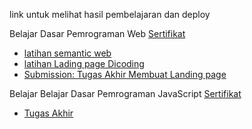 link untuk melihat hasil pembelajaran dan deploy

Belajar Dasar Pemrograman Web [Sertifikat](https://www.dicoding.com/certificates/53XEO288YZRN)
- [latihan semantic web](https://bimadharma.github.io/IDCamp-2024/Belajar%20Dasar%20Pemrograman%20Web/latihan/)
- [latihan Lading page Dicoding](https://bimadharma.github.io/IDCamp-2024/Belajar%20Dasar%20Pemrograman%20Web/latihan2/)
- [Submission: Tugas Akhir Membuat Landing page](https://bimadharma.github.io/IDCamp-2024/Belajar%20Dasar%20Pemrograman%20Web/Submission_Tugas-Akhir/)


Belajar Belajar Dasar Pemrograman JavaScript [Sertifikat](https://www.dicoding.com/certificates/07Z6488LMPQR/)
- [Tugas Akhir](https:/bimadharma.github.io/IDCamp-2024/Belajar%20Dasar%20Pemrograman%20JavaScript/)